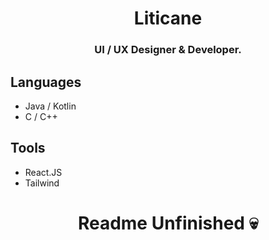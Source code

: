 <h1 align="center">Liticane</h1>
<h3 align="center">UI / UX Designer & Developer.</h3>

## Languages
- Java / Kotlin
- C / C++

## Tools
- React.JS
- Tailwind

<h1 align="center">Readme Unfinished 💀</h1>
